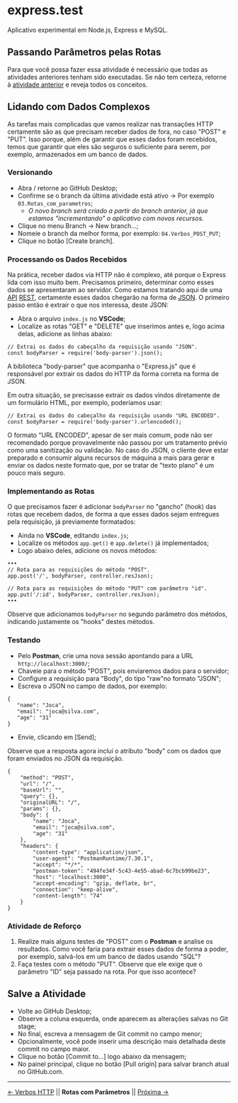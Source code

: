# express.test

Aplicativo experimental em Node.js, Express e MySQL.

## Passando Parâmetros pelas Rotas

Para que você possa fazer essa atividade é necessário que todas as atividades anteriores tenham sido executadas. Se não tem certeza, retorne à [atividade anterior](https://github.com/Luferat/express.test/tree/Atividade.04_Verbos_HTTP_GET) e reveja todos os conceitos.

## Lidando com Dados Complexos

As tarefas mais complicadas que vamos realizar nas transações HTTP certamente são as que precisam receber dados de fora, no caso "POST" e "PUT". Isso porque, além de garantir que esses dados foram recebidos, temos que garantir que eles são seguros o suficiente para serem, por exemplo, armazenados em um banco de dados.

### Versionando

 - Abra / retorne ao GitHub Desktop;
 - Confirme se o branch da última atividade está ativo → Por exemplo `03.Rotas_com_parametros`;
   - *O novo branch será criado a partir do branch anterior, já que estamos "incrementando" o aplicativo com novos recursos.*
 - Clique no menu Branch → New branch...;
 - Nomeie o branch da melhor forma, por exemplo: `04.Verbos_POST_PUT`;
 - Clique no botão [Create branch].

### Processando os Dados Recebidos

Na prática, receber dados via HTTP não é complexo, até porque o Express lida com isso muito bem. Precisamos primeiro, determinar como esses dados se apresentaram ao servidor. Como estamos tratando aqui de uma [API](https://pt.wikipedia.org/wiki/Interface_de_programa%C3%A7%C3%A3o_de_aplica%C3%A7%C3%B5es) [REST](https://pt.wikipedia.org/wiki/REST), certamente esses dados chegarão na forma de [JSON](https://pt.wikipedia.org/wiki/JSON). O primeiro passo então é extrair o que nos interessa, deste JSON:

 - Abra o arquivo `index.js` no **VSCode**;
 - Localize as rotas "GET" e "DELETE" que inserimos antes e, logo acima delas, adicione as linhas abaixo:
 
```
// Extrai os dados do cabeçalho da requisição usando "JSON".
const bodyParser = require('body-parser').json(); 
```

A biblioteca "body-parser" que acompanha o "Express.js" que é responsável por extrair os dados do HTTP da forma correta na forma de JSON.

Em outra situação, se precisasse extrair os dados vindos diretamente de um formulário HTML, por exemplo, poderíamos usar:

```
// Extrai os dados do cabeçalho da requisição usando "URL ENCODED".
const bodyParser = require('body-parser').urlencoded();
```

O formato "URL ENCODED", apesar de ser mais comum, pode não ser recomendado porque provavelmente não passou por um tratamento prévio como uma sanitização ou validação. No caso do JSON, o cliente deve estar preparado e consumir alguns recursos de máquina a mais para gerar e enviar os dados neste formato que, por se tratar de "texto plano" é um pouco mais seguro.

### Implementando as Rotas

O que precisamos fazer é adicionar `bodyParser` no "gancho" (hook) das rotas que recebem dados, de forma a que esses dados sejam entregues pela requisição, já previamente formatados:

 - Ainda no **VSCode**, editando `index.js`;
 - Localize os métodos `app.get()` e `app.delete()` já implementados;
 - Logo abaixo deles, adicione os novos métodos:
```
•••
// Rota para as requisições do método "POST".
app.post('/', bodyParser, controller.resJson);

// Rota para as requisições do método "PUT" com parâmetro "id".
app.put('/:id', bodyParser, controller.resJson);
•••
```
Observe que adicionamos `bodyParser` no segundo parâmetro dos métodos, indicando justamente os "hooks" destes métodos.

### Testando

 - Pelo **Postman**, crie uma nova sessão apontando para a URL `http://localhost:3000/`;
 - Chaveie para o método "POST", pois enviaremos dados para o servidor;
 - Configure a requisição para "Body", do tipo "raw"no formato "JSON";
 - Escreva o JSON no campo de dados, por exemplo:
 ```
 {
    "name": "Joca",
    "email": "joca@silva.com",
    "age": "31"
}
```
 - Envie, clicando em [Send];
 
Observe que a resposta agora inclui o atributo "body" com os dados que foram enviados no JSON da requisição.

```
{
    "method": "POST",
    "url": "/",
    "baseUrl": "",
    "query": {},
    "originalURL": "/",
    "params": {},
    "body": {
        "name": "Joca",
        "email": "joca@silva.com",
        "age": "31"
    },
    "headers": {
        "content-type": "application/json",
        "user-agent": "PostmanRuntime/7.30.1",
        "accept": "*/*",
        "postman-token": "494fe34f-5c43-4e55-abad-6c7bcb99be23",
        "host": "localhost:3000",
        "accept-encoding": "gzip, deflate, br",
        "connection": "keep-alive",
        "content-length": "74"
    }
}
```

### Atividade de Reforço

1. Realize mais alguns testes de "POST" com o **Postman** e analise os resultados. Como você faria para extrair esses dados de forma a poder, por exemplo, salvá-los em um banco de dados usando "SQL"?
2. Faça testes com o método "PUT". Observe que ele exige que o parâmetro "ID" seja passado na rota. Por que isso acontece?

## Salve a Atividade

 - Volte ao GitHub Desktop;
 - Observe a coluna esquerda, onde aparecem as alterações salvas no Git stage;
 - No final, escreva a mensagem de Git commit no campo menor;
 - Opcionalmente, você pode inserir uma descrição mais detalhada deste commit no campo maior.
 - Clique no botão [Commit to...] logo abaixo da mensagem;
 - No painel principal, clique no botão [Pull origin] para salvar branch atual no GitHub.com.

---
[← Verbos HTTP](https://github.com/Luferat/express.test/tree/Atividade.03_Verbos_HTTP) || **Rotas com Parâmetros** || [Próxima →](https://github.com/Luferat/express.test/tree/)
